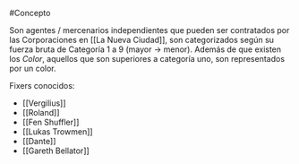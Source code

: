 #Concepto



Son agentes / mercenarios independientes que pueden ser contratados por las Corporaciones en [[La Nueva Ciudad]], son categorizados según su fuerza bruta de Categoría 1 a 9 (mayor \-\> menor). Además de que existen los *Color*, aquellos que son superiores a categoría uno, son representados por un color.


Fixers conocidos:

- [[Vergilius]]
- [[Roland]]
- [[Fen Shuffler]]
- [[Lukas Trowmen]]
- [[Dante]]
- [[Gareth Bellator]]